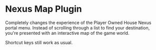 # Nexus Map Plugin
Completely changes the experience of the Player Owned House Nexus portal menu. 
Instead of scrolling through a list to find your destination, you're presented with an
interactive map of the game world.

Shortcut keys still work as usual. 